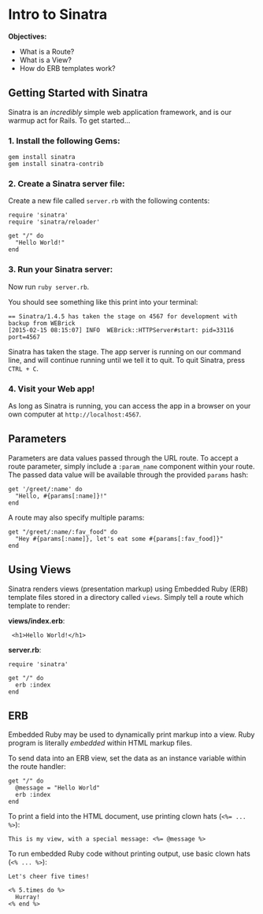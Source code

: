 # Intro to Sinatra

**Objectives:**

- What is a Route?
- What is a View?
- How do ERB templates work?


## Getting Started with Sinatra

Sinatra is an *incredibly* simple web application framework, and is our warmup act for Rails. To get started...

### 1. Install the following Gems:

```
gem install sinatra
gem install sinatra-contrib
```

### 2. Create a Sinatra server file:

Create a new file called `server.rb` with the following contents:

```
require 'sinatra'
require 'sinatra/reloader'

get "/" do
  "Hello World!"
end
```

### 3. Run your Sinatra server:

Now run `ruby server.rb`.

You should see something like this print into your terminal:

```
== Sinatra/1.4.5 has taken the stage on 4567 for development with backup from WEBrick
[2015-02-15 08:15:07] INFO  WEBrick::HTTPServer#start: pid=33116 port=4567
```

Sinatra has taken the stage. The app server is running on our command line, and will continue running until we tell it to quit. To quit Sinatra, press `CTRL + C`.

### 4. Visit your Web app!

As long as Sinatra is running, you can access the app in a browser on your own computer at `http://localhost:4567`.

## Parameters

Parameters are data values passed through the URL route. To accept a route parameter, simply include a `:param_name` component within your route. The passed data value will be available through the provided `params` hash:

```
get '/greet/:name' do
  "Hello, #{params[:name]}!"
end
```

A route may also specify multiple params:

```
get "/greet/:name/:fav_food" do
  "Hey #{params[:name]}, let's eat some #{params[:fav_food]}"
end
```

## Using Views

Sinatra renders views (presentation markup) using Embedded Ruby (ERB) template files stored in a directory called `views`. Simply tell a route which template to render:

**views/index.erb**:

```
 <h1>Hello World!</h1>
```

**server.rb**:

```
require 'sinatra'

get "/" do
  erb :index
end
```

## ERB

Embedded Ruby may be used to dynamically print markup into a view. Ruby program is literally *embedded* within HTML markup files.

To send data into an ERB view, set the data as an instance variable within the route handler:

```
get "/" do
  @message = "Hello World"
  erb :index
end
```

To print a field into the HTML document, use printing clown hats (`<%= ... %>`):

```
This is my view, with a special message: <%= @message %>
```

To run embedded Ruby code without printing output, use basic clown hats (`<% ... %>`):

```
Let's cheer five times!

<% 5.times do %>
  Hurray!
<% end %>
```